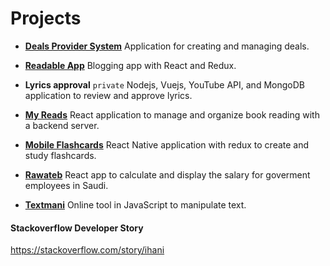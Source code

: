 # Projects

* **[Deals Provider System](https://github.com/iHani/my-deals)**
  Application for creating and managing deals.

* **[Readable App](https://github.com/iHani/readable-app)**
   Blogging app with React and Redux.

* **Lyrics approval** ```private```
  Nodejs, Vuejs, YouTube API, and MongoDB application to review and approve lyrics.

* **[My Reads](https://github.com/iHani/my-reads-app)**
  React application to manage and organize book reading with a backend server.

* **[Mobile Flashcards](https://github.com/iHani/mobile-flashcards)**
  React Native application with redux to create and study flashcards.
  
* **[Rawateb](https://github.com/iHani/rawateb)**
  React app to calculate and display the salary for goverment employees in Saudi.
  
* **[Textmani](https://github.com/iHani/textmani)**
  Online tool in JavaScript to manipulate text.

#### Stackoverflow Developer Story
  https://stackoverflow.com/story/ihani
